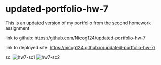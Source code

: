 # updated-portfolio-hw-7

This is an updated version of my portfolio from the second homework assignment

link to github: https://github.com/Nicog124/updated-portfolio-hw-7

link to deployed site: https://nicog124.github.io/updated-portfolio-hw-7/

sc:
![hw7-sc1](https://user-images.githubusercontent.com/78495603/113794122-d778eb00-9717-11eb-923e-bb0e28da0df1.png)
![hw7-sc2](https://user-images.githubusercontent.com/78495603/113794141-e1025300-9717-11eb-86c9-3d8615b3bcaf.png)

